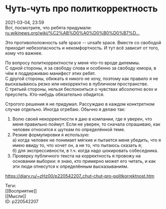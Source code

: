 Чуть-чуть про политкорректность
================================

   
 2021-03-04, 23:59   
  Вот, посмотрите, что ребята придумали:   
  [ru.wikinews.org/wiki/%C2%AB%D0%A0%D0%B0%D0%B7%D...](https://ru.wikinews.org/wiki/%C2%AB%D0%A0%D0%B0%D0%B7%D1%80%D0%B5%D1%88%D0%B5%D0%BD%D0%BE_%D1%84%D0%BB%D0%B8%D1%80%D1%82%D0%BE%D0%B2%D0%B0%D1%82%D1%8C_%D0%B8_%D0%BD%D0%B0%D1%87%D0%B8%D0%BD%D0%B0%D1%82%D1%8C_%D1%80%D0%BE%D0%BC%D0%B0%D0%BD%D1%8B_%D0%B2%D0%BE_%D0%B2%D1%81%D0%B5%D1%85_%D0%BA%D0%BE%D0%BC%D0%B1%D0%B8%D0%BD%D0%B0%D1%86%D0%B8%D1%8F%D1%85%C2%BB:_%D0%9A%D0%BE%D0%BD%D1%81%D1%82%D0%B0%D0%BD%D1%82%D0%B8%D0%BD_%D0%91%D0%BE%D0%B3%D0%BE%D0%BC%D0%BE%D0%BB%D0%BE%D0%B2_%D0%BF%D1%80%D0%B5%D0%B4%D1%81%D1%82%D0%B0%D0%B2%D0%B8%D0%BB_%D0%BF%D1%80%D0%B0%D0%B2%D0%B8%D0%BB%D0%B0_%D0%A2%D0%B5%D0%B0%D1%82%D1%80%D0%B0_%D0%BD%D0%B0_%D0%9C%D0%B0%D0%BB%D0%BE%D0%B9_%D0%91%D1%80%D0%BE%D0%BD%D0%BD%D0%BE%D0%B9)    
   
 Это противоположность safe space -- unsafe space. Вместе со свободой приходит небезопасность и некомфортность. И тут всё зависит от того, кому что важнее.   
   
 По вопросу политкорректности у меня что-то вроде дилеммы.   
 С одной стороны, я за свободу слова и особенно за свободу юмора, в чём я поддерживаю манифест этих ребят.   
 С другой стороны, обижать я никого не хочу, поэтому как правило я не высказываюсь резко или некорректно в публичном пространстве.   
 С третьей стороны, нельзя беспокоиться о чувствах абсолютно всех и преуспеть. Кто-нибудь обязательно обидится.   
   
 Строгого решения я не придумал. Рассуждаю в каждом конктретном случае отдельно. Иногда огребаю. Обычно я делаю так:   
   
 1. Волю своей некорректности я даю в компании, где я уверен, что меня правильно поймут. Если не уверен, то сначала спрашиваю, как человек относится к шуткам по определённой теме.   
 2. Резкие формулировки я использую:   
 а) когда человек не понимает мягкие и пытается меня убедить, что я имею ввиду то, что хочет он, а не то, что пытаюсь сказать я;   
 б) для экспрессивности, в т.ч. когда надо шокировать собеседника.   
 3. Проверку публичного текста на корректность я провожу на основании выборки: я знаю, кто примерно может его читать, и как эти люди отнесутся к определённым высказываниям.   
    
 <https://diary.ru/~zHz00/p220542207_chut-chut-pro-politkorrektnost.htm>   
   
 Теги:   
 [[Восприятие]]   
 [[Мысли]]   
 ID: p220542207